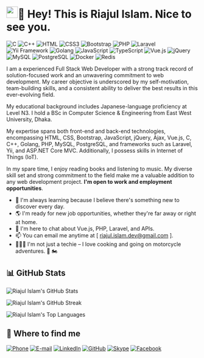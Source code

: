 <h1><img src="https://emojis.slackmojis.com/emojis/images/1531849430/4246/blob-sunglasses.gif?1531849430" width="30"/>👋 Hey! This is Riajul Islam. Nice to see you.</h1>

![C](https://img.shields.io/badge/C-00599C?style=flat-square&logo=c&logoColor=white)
![C++](https://img.shields.io/badge/C++-00599C?style=flat-square&logo=c%2B%2B&logoColor=white)
![HTML](https://img.shields.io/badge/HTML5-E34F26?style=flat-square&logo=html5&logoColor=white)
![CSS3](https://img.shields.io/badge/CSS3-1572B6?style=flat-square&logo=css3&logoColor=white)
![Bootstrap](https://img.shields.io/badge/Bootstrap-563D7C?style=flat-square&logo=bootstrap&logoColor=white)
![PHP](https://img.shields.io/badge/PHP-777BB4?style=flat-square&logo=php&logoColor=white)
![Laravel](https://img.shields.io/badge/Laravel-FF2D20?style=flat-square&logo=laravel&logoColor=white)
![Yii Framework](https://img.shields.io/badge/Yii%20Framework-FFD43B?style=flat-square&logo=yii&logoColor=black)
![Golang](https://img.shields.io/badge/Golang-00ADD8?style=flat-square&logo=go&logoColor=white)
![JavaScript](https://img.shields.io/badge/JavaScript-F7DF1E?style=flat-square&logo=javascript&logoColor=black)
![TypeScript](https://img.shields.io/badge/TypeScript-007ACC?style=flat-square&logo=typescript&logoColor=white)
![Vue.js](https://img.shields.io/badge/Vue.js-35495E?style=flat-square&logo=vue.js&logoColor=4FC08D)
![jQuery](https://img.shields.io/badge/jQuery-0769AD?style=flat-square&logo=jquery&logoColor=white)
![MySQL](https://img.shields.io/badge/MySQL-005C84?style=flat-square&logo=mysql&logoColor=white)
![PostgreSQL](https://img.shields.io/badge/PostgreSQL-336791?style=flat-square&logo=postgresql&logoColor=white)
![Docker](https://img.shields.io/badge/Docker-0CC1F3?style=flat-square&logo=docker&logoColor=white)
![Redis](https://img.shields.io/badge/redis-%23DD0031.svg?&style=flat-square&logo=redis&logoColor=white)

I am a experienced Full Stack Web Developer with a strong track record of solution-focused work and an unwavering commitment to web development. My career objective is underscored by my self-motivation, team-building skills, and a consistent ability to deliver the best results in this ever-evolving field.

My educational background includes Japanese-language proficiency at Level N3. I hold a BSc in Computer Science & Engineering from East West University, Dhaka. 

My expertise spans both front-end and back-end technologies, encompassing HTML, CSS, Bootstrap, JavaScript, jQuery, Ajax, Vue.js, C, C++, Golang, PHP, MySQL, PostgreSQL, and frameworks such as Laravel, Yii, and ASP.NET Core MVC. Additionally, I possess skills in Internet of Things (IoT).

In my spare time, I enjoy reading books and listening to music. My diverse skill set and strong commitment to the field make me a valuable addition to any web development project. **I'm open to work and employment opportunities**.

- 🌱 I'm always learning because I believe there's something new to discover every day.
- 🌎 I'm ready for new job opportunities, whether they're far away or right at home.
- 💬 I'm here to chat about Vue.js, PHP, Laravel, and APIs.
- 📫 You can email me anytime at [ riajul.islam.dev@gmail.com ].
- 🧑🏻‍💻 I'm not just a techie – I love cooking and going on motorcycle adventures. 🍳 🏍️

## 📊 GitHub Stats

![Riajul Islam's GitHub Stats](https://github-readme-stats.vercel.app/api?username=Riajul-Islam-Dev&theme=darcula&show_icons=true&hide_border=true&count_private=true)

![Riajul Islam's GitHub Streak](https://github-readme-streak-stats.herokuapp.com/?user=Riajul-Islam-Dev&theme=darcula&hide_border=true)

![Riajul Islam's Top Languages](https://github-readme-stats.vercel.app/api/top-langs/?username=Riajul-Islam-Dev&theme=darcula&show_icons=true&hide_border=true&layout=compact)

## 👀 Where to find me

[![Phone](https://img.shields.io/badge/📞-%2B8801722787007-brightgreen?style=flat-square&amp;logo=phone)](tel:+8801722787007)
[![E-mail](https://img.shields.io/badge/Email-riajul.islam.dev@gmail.com-brightgreen?style=flat-square&amp;logo=gmail)](mailto:riajul.islam.dev@gmail.com)
[![LinkedIn](https://img.shields.io/badge/LinkedIn-riajul--islam--dev-blue?style=flat-square&logo=linkedin)](https://www.linkedin.com/in/riajul-islam-dev)
[![GitHub](https://img.shields.io/badge/GitHub-riajul--islam--dev-brightgreen?style=flat-square&logo=github)](https://github.com/Riajul-Islam-Dev)
[![Skype](https://img.shields.io/badge/Skype-riajul--islam--dev-blue?style=flat-square&logo=skype)](https://join.skype.com/invite/y4awZfHii9yl)
[![Facebook](https://img.shields.io/badge/Facebook-ritewu2014-blue?style=flat-square&logo=facebook)](https://www.facebook.com/ritewu2014)


